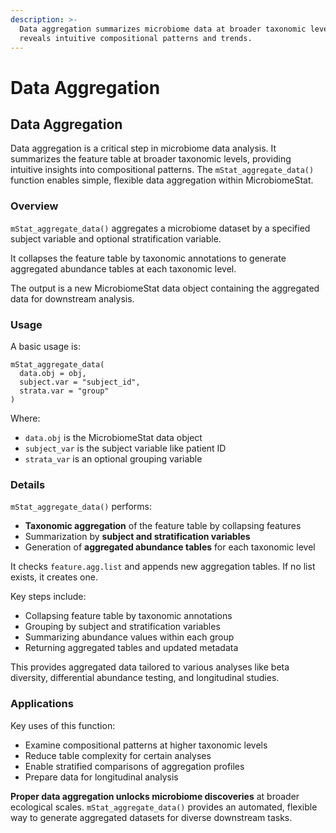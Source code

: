 ```yaml
---
description: >-
  Data aggregation summarizes microbiome data at broader taxonomic levels. This
  reveals intuitive compositional patterns and trends.
---
```


# Data Aggregation

## Data Aggregation

Data aggregation is a critical step in microbiome data analysis. It summarizes the feature table at broader taxonomic levels, providing intuitive insights into compositional patterns. The `mStat_aggregate_data()` function enables simple, flexible data aggregation within MicrobiomeStat.

### Overview

`mStat_aggregate_data()` aggregates a microbiome dataset by a specified subject variable and optional stratification variable.

It collapses the feature table by taxonomic annotations to generate aggregated abundance tables at each taxonomic level.

The output is a new MicrobiomeStat data object containing the aggregated data for downstream analysis.

### Usage

A basic usage is:

```{r
mStat_aggregate_data(
  data.obj = obj,
  subject.var = "subject_id",
  strata.var = "group"
)
```

Where:

* `data.obj` is the MicrobiomeStat data object
* `subject_var` is the subject variable like patient ID
* `strata_var` is an optional grouping variable

### Details

`mStat_aggregate_data()` performs:

* **Taxonomic aggregation** of the feature table by collapsing features
* Summarization by **subject and stratification variables**
* Generation of **aggregated abundance tables** for each taxonomic level

It checks `feature.agg.list` and appends new aggregation tables. If no list exists, it creates one.

Key steps include:

* Collapsing feature table by taxonomic annotations
* Grouping by subject and stratification variables
* Summarizing abundance values within each group
* Returning aggregated tables and updated metadata

This provides aggregated data tailored to various analyses like beta diversity, differential abundance testing, and longitudinal studies.

### Applications

Key uses of this function:

* Examine compositional patterns at higher taxonomic levels
* Reduce table complexity for certain analyses
* Enable stratified comparisons of aggregation profiles
* Prepare data for longitudinal analysis

**Proper data aggregation unlocks microbiome discoveries** at broader ecological scales. `mStat_aggregate_data()` provides an automated, flexible way to generate aggregated datasets for diverse downstream tasks.
